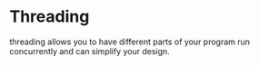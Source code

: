 # Threading


threading allows you to have different parts of your program
run concurrently and can simplify your design.
